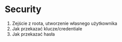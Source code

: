 # Security

1. Zejście z roota, utworzenie własnego użytkownika
2. Jak przekazać klucze/credentiale
3. Jak przekazać hasła